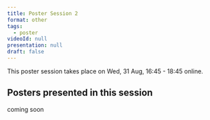 ```yaml
---
title: Poster Session 2
format: other
tags:
  - poster
videoId: null
presentation: null
draft: false
---
```

This poster session takes place on Wed, 31 Aug, 16:45 - 18:45 online.
<!--
[meetanyway](/participate/#poster-sessions).

Click link for
{{< button-link icon="direction" label="instructions for authors of accepted posters" url="/online-conference/#instructions-for-authors-of-accepted-posters" target="_blank" >}}

Download a {{< button-link label="zip-archive" url="https://surfdrive.surf.nl/files/index.php/s/fdA5dzPllmwnOBn/download" icon="tar" target="_blank">}} of all posters.
-->
## Posters presented in this session
coming soon
<!--
## Posters presented in this session
{{< posters-accepted session="thu_morning">}}{{< /posters-accepted >}}
-->
